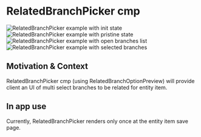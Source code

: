 # RelatedBranchPicker cmp

![RelatedBranchPicker example with init state](https://i.ibb.co/t37YJtg/Screenshot-2023-01-05-at-19-58-44.png)
![RelatedBranchPicker example with pristine state](https://i.ibb.co/8rCDJ6X/Screenshot-2023-01-05-at-19-58-24.png)
![RelatedBranchPicker example with open branches list](https://i.ibb.co/gvBn8yH/Screenshot-1.png)
![RelatedBranchPicker example with selected branches](https://i.ibb.co/k3CWFfZ/Screenshot-2023-01-05-at-19-57-51.png)

## Motivation & Context

RelatedBranchPicker cmp (using RelatedBranchOptionPreview) will provide client an UI of multi select branches to be related for entity item.

## In app use

Currently, RelatedBranchPicker renders only once at the entity item save page.
